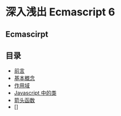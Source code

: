 # 深入浅出 Ecmascript 6

## Ecmascirpt

## 目录
* [前言]()
* [基本概念]()
* [作用域]()
* [Javascript 中的类]()
* [箭头函数]()
* []
